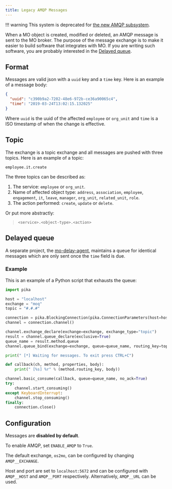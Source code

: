 ```yaml
---
title: Legacy AMQP Messages
---
```


!!! warning
This system is deprecated for [the new AMQP subsystem](../events.md).

When a MO object is created, modified or deleted, an AMQP message is
sent to the MO broker. The purpose of the message exchange is to make it
easier to build software that integrates with MO. If you are writing
such software, you are probably interested in the [Delayed
queue](#delayed-queue).

## Format

Messages are valid json with a `uuid` key and a `time` key. Here is an
example of a message body:

```json
{
  "uuid": "c390b9a2-7202-48e6-972b-ce36a90065c4",
  "time": "2019-03-24T13:02:15.132025"
}
```

Where `uuid` is the uuid of the affected `employee` or `org_unit` and
`time` is a ISO timestamp of when the change is effective.

## Topic

The exchange is a topic exchange and all messages are pushed with three
topics. Here is an example of a topic:

`employee.it.create`

The three topics can be described as:

1.  The service: `employee` or `org_unit`.
2.  Name of affected object type: `address`, `association`,
    `employee`, `engagement`, `it`, `leave`, `manager`, `org_unit`,
    `related_unit`, `role`.
3.  The action performed: `create`, `update` or `delete`.

Or put more abstractly:

> `<service>.<object-type>.<action>`

## Delayed queue

A separate project, the
[mo-delay-agent](https://gitlab.magenta.dk/lora/mo-delay-agent/),
maintains a queue for identical messages which are only sent once the
`time` field is due.

### Example

This is an example of a Python script that exhausts the queue:

```python
import pika

host = "localhost"
exchange = "moq"
topic = "#.#.#"

connection = pika.BlockingConnection(pika.ConnectionParameters(host=host))
channel = connection.channel()

channel.exchange_declare(exchange=exchange, exchange_type="topic")
result = channel.queue_declare(exclusive=True)
queue_name = result.method.queue
channel.queue_bind(exchange=exchange, queue=queue_name, routing_key=topic)

print(" [*] Waiting for messages. To exit press CTRL+C")

def callback(ch, method, properties, body):
    print(" [%s] %r" % (method.routing_key, body))

channel.basic_consume(callback, queue=queue_name, no_ack=True)
try:
    channel.start_consuming()
except KeyboardInterrupt:
    channel.stop_consuming()
finally:
    connection.close()
```

## Configuration

Messages are **disabled by default**.

To enable AMQP, set `ENABLE_AMQP` to `True`.

The default exchange, `os2mo`, can be configured by changing `AMQP__EXCHANGE`.

Host and port are set to `localhost:5672` and can be configured with
`AMQP__HOST` and `AMQP__PORT` respectively. Alternatively, `AMQP__URL` can be
used.

